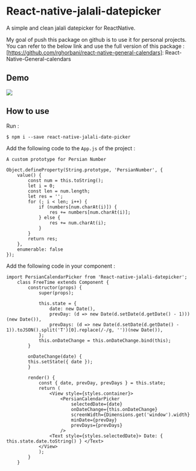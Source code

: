 # React-native-jalali-datepicker
A simple and clean jalali datepicker for ReactNative.

My goal of push this package on github is to use it for personal projects. You can refer to the below link and use the full version of this package : [https://github.com/rghorbani/react-native-general-calendars]: React-Native-General-calendars

## Demo
<kbd>
  <img src="https://raw.githubusercontent.com/blackhair/React-native-jalali-datepicker/master/demo/demo.jpg?raw=true">
</kbd>


## How to use 
Run : 
    
    $ npm i --save react-native-jalali-date-picker
    
Add the following code to the `App.js` of the project :

`A custom prototype for Persian Number`

    Object.defineProperty(String.prototype, 'PersianNumber', {
        value() {
            const num = this.toString();
            let i = 0;        
            const len = num.length;
            let res = '';
            for (; i < len; i++) {
                if (numbers[num.charAt(i)]) {
                    res += numbers[num.charAt(i)];
                } else {
                    res += num.charAt(i);
                }
            }
            return res;
        },
        enumerable: false
    });
    
Add the following code in your component :

    import PersianCalendarPicker from 'React-native-jalali-datepicker';
        class FreeTime extends Component { 
            constructor(props) {
                super(props);

                this.state = {
                    date: new Date(),
                    prevDay: (d => new Date(d.setDate(d.getDate() - 1)))(new Date()),
                    prevDays: (d => new Date(d.setDate(d.getDate() - 1)).toJSON().split('T')[0].replace(/-/g, ''))(new Date()),
                };
                this.onDateChange = this.onDateChange.bind(this);
            }
        
            onDateChange(date) {
            this.setState({ date });
            }
            
            render() {
                const { date, prevDay, prevDays } = this.state;
                return (
                    <View style={styles.container}>
                        <PersianCalendarPicker
                            selectedDate={date}
                            onDateChange={this.onDateChange}
                            screenWidth={Dimensions.get('window').width}
                            minDate={prevDay}
                            prevDays={prevDays}
                        />
                    <Text style={styles.selectedDate}> Date: { this.state.date.toString() } </Text>
                </View>
                );
            }
        }

